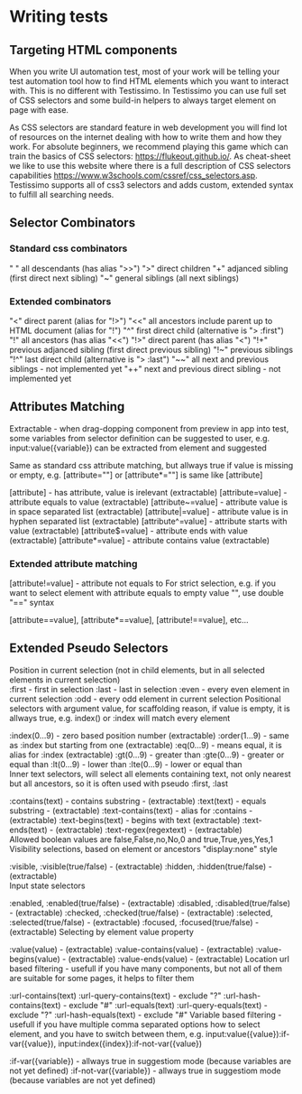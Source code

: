 # Writing tests
## Targeting HTML components
When you write UI automation test, most of your work will be telling your test automation tool how to find HTML elements which you want to interact with. This is no different with Testissimo. In Testissimo you can use full set of CSS selectors and some build-in helpers to always target element on page with ease.

As CSS selectors are standard feature in web development you will find lot of resources on the internet dealing with how to write them and how they work. For absolute beginners, we recommend playing this game which can train the basics of CSS selectors: https://flukeout.github.io/. As cheat-sheet we like to use this website where there is a full description of CSS selectors capabilities https://www.w3schools.com/cssref/css_selectors.asp. Testissimo supports all of css3 selectors and adds custom, extended syntax to fulfill all searching needs.

## Selector Combinators
### Standard css combinators

" " all descendants (has alias ">>")
">" direct children
"+" adjanced sibling (first direct next sibling)
"~" general siblings (all next siblings)
### Extended combinators

"<" direct parent (alias for "!>")
"<<" all ancestors include parent up to HTML document (alias for "!")
"^" first direct child (alternative is "> :first")
"!" all ancestors (has alias "<<")
"!>" direct parent (has alias "<")
"!+" previous adjanced sibling (first direct previous sibling)
"!~" previous siblings
"!^" last direct child (alternative is "> :last")
"~~" all next and previous siblings - not implemented yet
"++" next and previous direct sibling - not implemented yet
## Attributes Matching
Extractable - when drag-dopping component from preview in app into test, some variables from selector definition can be suggested to user, e.g. input:value({variable}) can be extracted from element and suggested

Same as standard css attribute matching, but allways true if value is missing or empty, e.g. [attribute=""] or [attribute*=""] is same like [attribute]

[attribute] - has attribute, value is irelevant (extractable)
[attribute=value] - attribute equals to value (extractable)
[attribute~=value] - attribute value is in space separated list (extractable)
[attribute|=value] - attribute value is in hyphen separated list (extractable)
[attribute^=value] - attribute starts with value (extractable)
[attribute$=value] - attribute ends with value (extractable)
[attribute*=value] - attribute contains value (extractable)
### Extended attribute matching

[attribute!=value] - attribute not equals to
For strict selection, e.g. if you want to select element with attribute equals to empty value "", use double "==" syntax

[attribute==value], [attribute*==value], [attribute!==value], etc…
## Extended Pseudo Selectors
Position in current selection (not in child elements, but in all selected elements in current selection)    
:first - first in selection
:last - last in selection
:even - every even element in current selection
:odd - every odd element in current selection
Positional selectors with argument value, for scaffolding reason, if value is empty, it is allways true, e.g. index() or :index will match every element    

:index(0…9) - zero based position number (extractable)
:order(1…9) - same as :index but starting from one (extractable)
:eq(0…9) - means equal, it is alias for :index (extractable)
:gt(0…9) - greater than
:gte(0…9) - greater or equal than
:lt(0…9) - lower than
:lte(0…9) - lower or equal than    
Inner text selectors, will select all elements containing text, not only nearest but all ancestors, so it is often used with pseudo :first, :last    

:contains(text) - contains substring - (extractable)
:text(text) - equals substring - (extractable)
:text-contains(text) - alias for :contains - (extractable)
:text-begins(text) - begins with text (extractable)
:text-ends(text) - (extractable)
:text-regex(regextext) - (extractable)    
Allowed boolean values are false,False,no,No,0 and true,True,yes,Yes,1    
Visibility selections, based on element or ancestors "display:none" style

:visible, :visible(true/false) - (extractable)
:hidden, :hidden(true/false) - (extractable)    
Input state selectors

:enabled, :enabled(true/false) - (extractable)
:disabled, :disabled(true/false) - (extractable)
:checked, :checked(true/false) - (extractable)
:selected, :selected(true/false) - (extractable)
:focused, :focused(true/false) - (extractable)
Selecting by element value property

:value(value) - (extractable)
:value-contains(value) - (extractable)
:value-begins(value) - (extractable)
:value-ends(value) - (extractable)
Location url based filtering - usefull if you have many components, but not all of them are suitable for some pages, it helps to filter them    

:url-contains(text)
:url-query-contains(text) - exclude "?"
:url-hash-contains(text) - exclude "#"
:url-equals(text)
:url-query-equals(text) - exclude "?"
:url-hash-equals(text) - exclude "#"
Variable based filtering - usefull if you have multiple comma separated options how to select element, and you have to switch between them, e.g. input:value({value}):if-var({value}), input:index({index}):if-not-var({value})    

:if-var({variable}) - allways true in suggestiom mode (because variables are not yet defined)
:if-not-var({variable}) - allways true in suggestiom mode (because variables are not yet defined)